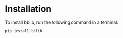 # Installation

To install bblib, run the following command in a terminal:

```bash
pip install bblib
```
